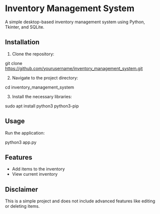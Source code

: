 # Inventory Management System

A simple desktop-based inventory management system using Python, Tkinter, and SQLite.

## Installation

1. Clone the repository:

git clone https://github.com/yourusername/inventory_management_system.git

2. Navigate to the project directory:

cd inventory_management_system

3. Install the necessary libraries:

sudo apt install python3 python3-pip

## Usage

Run the application:

python3 app.py

## Features
- Add items to the inventory
- View current inventory

## Disclaimer

This is a simple project and does not include advanced features like editing or deleting items.
